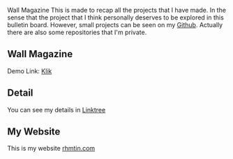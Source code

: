 Wall Magazine This is made to recap all the projects that I have made. In the sense that the project that I think personally deserves to be explored in this bulletin board. However, small projects can be seen on my [Github](https://github.com/rahmatsubandi). Actually there are also some repositories that I'm private.

## Wall Magazine

Demo Link: [Klik](https://wall-magazine.netlify.app/)

## Detail

You can see my details in [Linktree](https://linktr.ee/rahmatsubandi)

## My Website

This is my website [rhmtin.com](https://rhmtin.com/)
